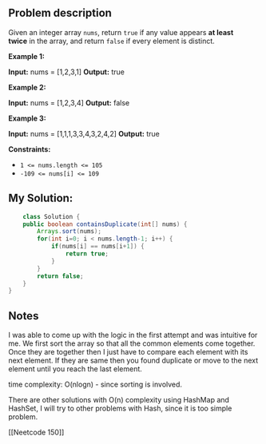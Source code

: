 
## Problem description

Given an integer array `nums`, return `true` if any value appears **at least twice** in the array, and return `false` if every element is distinct.

**Example 1:**

**Input:** nums = [1,2,3,1]
**Output:** true

**Example 2:**

**Input:** nums = [1,2,3,4]
**Output:** false

**Example 3:**

**Input:** nums = [1,1,1,3,3,4,3,2,4,2]
**Output:** true

**Constraints:**

- `1 <= nums.length <= 105`
- `-109 <= nums[i] <= 109`

## My Solution:

```java
	class Solution {
    public boolean containsDuplicate(int[] nums) {
        Arrays.sort(nums);
        for(int i=0; i < nums.length-1; i++) {
            if(nums[i] == nums[i+1]) {
                return true;
            }
        }
        return false;
    }
}
```

## Notes

I was able to come up with the logic in the first attempt and was intuitive for me. We first sort the array so that all the common elements come together. Once they are together then I just have to compare each element with its next element. If they are same then you found duplicate or move to the next element until you reach the last element.

time complexity: O(nlogn) - since sorting is involved.

There are other solutions with O(n) complexity using HashMap and HashSet, I will try to other problems with Hash, since it is too simple problem.

 [[Neetcode 150]]